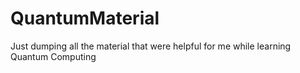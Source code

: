# QuantumMaterial
Just dumping all the material that were helpful for me while learning Quantum Computing
